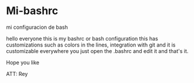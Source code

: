 # Mi-bashrc
mi configuracion de bash 

hello everyone this is my bashrc or bash configuration this has customizations such as colors in the lines, integration with git and it is customizable everywhere you just open the .bashrc and edit it and that's it.

Hope you like

ATT: Rey 
